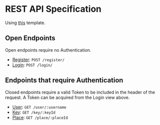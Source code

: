 # REST API Specification

Using [this](https://github.com/jamescooke/restapidocs/blob/master/examples/README.md) template.

## Open Endpoints

Open endpoints require no Authentication.

- [Register](): `POST /register/`
- [Login](login.md): `POST /login/`

## Endpoints that require Authentication

Closed endpoints require a valid Token to be included in the header of the request. A Token can be acquired from the Login view above.

- [User](): `GET /user/:username`
- [Key](): `GET /key/:keyId`
- [Place](): `GET /place/:placeId`
